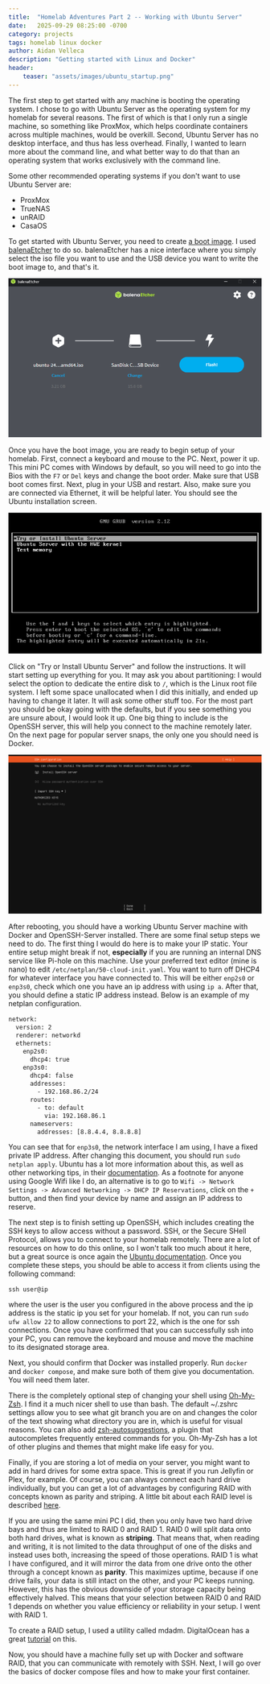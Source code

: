 ```yaml
---
title:  "Homelab Adventures Part 2 -- Working with Ubuntu Server"
date:   2025-09-29 08:25:00 -0700
category: projects
tags: homelab linux docker
author: Aidan Velleca
description: "Getting started with Linux and Docker"
header:
    teaser: "assets/images/ubuntu_startup.png"
---
```

The first step to get started with any machine is booting the operating system. I chose to go with Ubuntu Server as the operating system for my homelab for several reasons. The first of which is that I only run a single machine, so something like ProxMox, which helps coordinate containers across multiple machines, would be overkill. Second, Ubuntu Server has no desktop interface, and thus has less overhead. Finally, I wanted to learn more about the command line, and what better way to do that than an operating system that works exclusively with the command line.

Some other recommended operating systems if you don't want to use Ubuntu Server are:
* ProxMox
* TrueNAS
* unRAID
* CasaOS

To get started with Ubuntu Server, you need to create [a boot image](https://ubuntu.com/download/server). I used [balenaEtcher](https://etcher.balena.io/) to do so. balenaEtcher has a nice interface where you simply select the iso file you want to use and the USB device you want to write the boot image to, and that's it. 

![balenaEtcher Interface](/assets/images/balenaEtcher.png)

Once you have the boot image, you are ready to begin setup of your homelab. First, connect a keyboard and mouse to the PC. Next, power it up. This mini PC comes with Windows by default, so you will need to go into the Bios with the `F7` or `Del` keys and change the boot order. Make sure that USB boot comes first. Next, plug in your USB and restart. Also, make sure you are connected via Ethernet, it will be helpful later. You should see the Ubuntu installation screen.

![Ubuntu Installation Page](/assets/images/ubuntu_install.png)

Click on "Try or Install Ubuntu Server" and follow the instructions. It will start setting up everything for you. It may ask you about partitioning: I would select the option to dedicate the entire disk to `/`, which is the Linux root file system. I left some space unallocated when I did this initially, and ended up having to change it later. It will ask some other stuff too. For the most part you should be okay going with the defaults, but if you see something you are unsure about, I would look it up. One big thing to include is the OpenSSH server, this will help you connect to the machine remotely later. On the next page for popular server snaps, the only one you should need is Docker.

![SSH configuration](/assets/images/ssh_configuration.png)

After rebooting, you should have a working Ubuntu Server machine with Docker and OpenSSH-Server installed. There are some final setup steps we need to do. The first thing I would do here is to make your IP static. Your entire setup might break if not, **especially** if you are running an internal DNS service like Pi-hole on this machine. Use your preferred text editor (mine is nano) to edit `/etc/netplan/50-cloud-init.yaml`. You want to turn off DHCP4 for whatever interface you have connected to. This will be either `enp2s0` or `enp3s0`, check which one you have an ip address with using `ip a`. After that, you should define a static IP address instead. Below is an example of my netplan configuration. 

```
network:
  version: 2
  renderer: networkd
  ethernets:
    enp2s0:
      dhcp4: true
    enp3s0:
      dhcp4: false
      addresses:
        - 192.168.86.2/24
      routes:
        - to: default
          via: 192.168.86.1
      nameservers:
        addresses: [8.8.4.4, 8.8.8.8]
```

You can see that for `enp3s0`, the network interface I am using, I have a fixed private IP address. After changing this document, you should run `sudo netplan apply`. Ubuntu has a lot more information about this, as well as other networking tips, in their [documentation](https://documentation.ubuntu.com/server/explanation/networking/configuring-networks/#static-ip-address-assignment). As a footnote for anyone using Google Wifi like I do, an alternative is to go to `Wifi -> Network Settings -> Advanced Networking -> DHCP IP Reservations`, click on the `+` button, and then find your device by name and assign an IP address to reserve.

The next step is to finish setting up OpenSSH, which includes creating the SSH keys to allow access without a password. SSH, or the Secure SHell Protocol, allows you to connect to your homelab remotely. There are a lot of resources on how to do this online, so I won't talk too much about it here, but a great source is once again the [Ubuntu documentation](https://documentation.ubuntu.com/server/how-to/security/openssh-server/#install-openssh). Once you complete these steps, you should be able to access it from clients using the following command:

    ssh user@ip

where the user is the user you configured in the above process and the ip address is the static ip you set for your homelab. If not, you can run `sudo ufw allow 22` to allow connections to port 22, which is the one for ssh connections. Once you have confirmed that you can successfully ssh into your PC, you can remove the keyboard and mouse and move the machine to its designated storage area.

Next, you should confirm that Docker was installed properly. Run `docker` and `docker compose`, and make sure both of them give you documentation. You will need them later.

There is the completely optional step of changing your shell using [Oh-My-Zsh](https://ohmyz.sh/#install). I find it a much nicer shell to use than bash. The default ~/.zshrc settings allow you to see what git branch you are on and changes the color of the text showing what directory you are in, which is useful for visual reasons. You can also add [zsh-autosuggestions](https://github.com/zsh-users/zsh-autosuggestions?tab=readme-ov-file), a plugin that autocompletes frequently entered commands for you. Oh-My-Zsh has a lot of other plugins and themes that might make life easy for you.

Finally, if you are storing a lot of media on your server, you might want to add in hard drives for some extra space. This is great if you run Jellyfin or Plex, for example. Of course, you can always connect each hard drive individually, but you can get a lot of advantages by configuring RAID with concepts known as parity and striping. A little bit about each RAID level is described [here](https://www.booleanworld.com/raid-levels-explained/). 

If you are using the same mini PC I did, then you only have two hard drive bays and thus are limited to RAID 0 and RAID 1. RAID 0 will split data onto both hard drives, what is known as **striping**. That means that, when reading and writing, it is not limited to the data throughput of one of the disks and instead uses both, increasing the speed of those operations. RAID 1 is what I have configured, and it will mirror the data from one drive onto the other through a concept known as **parity**. This maximizes uptime, because if one drive fails, your data is still intact on the other, and your PC keeps running. However, this has the obvious downside of your storage capacity being effectively halved. This means that your selection between RAID 0 and RAID 1 depends on whether you value efficiency or reliability in your setup. I went with RAID 1.

To create a RAID setup, I used a utility called mdadm. DigitalOcean has a great [tutorial](https://www.digitalocean.com/community/tutorials/how-to-create-raid-arrays-with-mdadm-on-ubuntu) on this.

Now, you should have a machine fully set up with Docker and software RAID, that you can communicate with remotely with SSH. Next, I will go over the basics of docker compose files and how to make your first container.